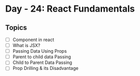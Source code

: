 # Day - 24: React Fundamentals

## Topics

-[ ] Component in react  
-[ ] What is JSX?  
-[ ] Passing Data Using Props  
-[ ] Parent to child data Passing  
-[ ] Child to Parent Data Passing  
-[ ] Prop Drilling & its Disadvantage

